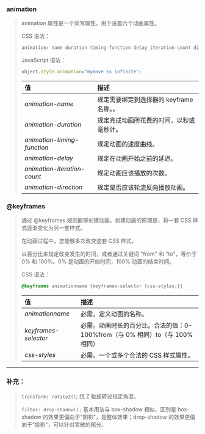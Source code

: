 ### animation

> animation 属性是一个简写属性，用于设置六个动画属性。
>
> CSS 语法：
>
> ```CSS
> animation: name duration timing-function delay iteration-count direction;
> ```
>
> JavaScript 语法：
>
> ```javascript
> object.style.animation="mymove 5s infinite";
> ```
>
> | 值                          | 描述                                     |
> | :-------------------------- | :--------------------------------------- |
> | *animation-name*            | 规定需要绑定到选择器的 keyframe 名称。。 |
> | *animation-duration*        | 规定完成动画所花费的时间，以秒或毫秒计。 |
> | *animation-timing-function* | 规定动画的速度曲线。                     |
> | *animation-delay*           | 规定在动画开始之前的延迟。               |
> | *animation-iteration-count* | 规定动画应该播放的次数。                 |
> | *animation-direction*       | 规定是否应该轮流反向播放动画。           |

### @keyframes

>通过 @keyframes 规则能够创建动画。创建动画的原理是，将一套 CSS 样式逐渐变化为另一套样式。
>
>在动画过程中，您能够多次改变这套 CSS 样式。
>
>以百分比来规定改变发生的时间，或者通过关键词 "from" 和 "to"，等价于 0% 和 100%。0% 是动画的开始时间，100% 动画的结束时间。
>
>CSS 语法：
>
>```css
>@keyframes animationname {keyframes-selector {css-styles;}}
>```
>
>| 值                   | 描述                                                         |
>| :------------------- | :----------------------------------------------------------- |
>| *animationname*      | 必需。定义动画的名称。                                       |
>| *keyframes-selector* | 必需。动画时长的百分比。合法的值：0-100%from（与 0% 相同）to（与 100% 相同） |
>| *css-styles*         | 必需。一个或多个合法的 CSS 样式属性。                        |



---



### 补充：

> `transform: rotateZ()`; 绕 Z 轴旋转过指定角度。
>
> `filter: drop-shadow();` 基本用法与 box-shadow 相似，区别是 box-shadow 的效果更偏向于"阴影"，是整体效果；drop-shadow 的效果更偏向于"投影"，可以针对零散的部分。


